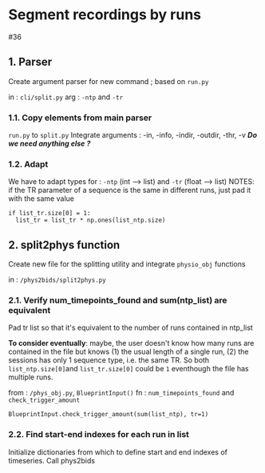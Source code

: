 # Segment recordings by runs

#36

## 1. Parser
Create argument parser for new command ; based on `run.py`

  in : `cli/split.py`
  arg : `-ntp` and `-tr`

### 1.1. Copy elements from main parser
`run.py` to `split.py`
Integrate arguments : -in, -info, -indir, -outdir, -thr, -v
***Do we need anything else ?***

### 1.2. Adapt
We have to adapt types for : `-ntp`  (int --> list) and `-tr` (float --> list)
NOTES: if the TR parameter of a sequence is the same in different runs, just pad it with the same value

```
if list_tr.size[0] = 1:
  list_tr = list_tr * np.ones(list_ntp.size)
```

## 2. split2phys function
Create new file for the splitting utility and integrate `physio_obj` functions

  in : `/phys2bids/split2phys.py`

### 2.1. Verify num_timepoints_found and sum(ntp_list) are equivalent
Pad tr list so that it's equivalent to the number of runs contained in ntp_list

**To consider eventually**: maybe, the user doesn't know how many runs are contained in the file but knows (1) the usual length of a single run, (2) the sessions has only 1 sequence type, i.e. the same TR. So both `list_ntp.size[0]`and `list_tr.size[0]` could be `1` eventhough the file has multiple runs.

  from : `/phys_obj.py`, `BlueprintInput()`
  fn : `num_timepoints_found` and `check_trigger_amount`

```
BlueprintInput.check_trigger_amount(sum(list_ntp), tr=1)
```
### 2.2. Find start-end indexes for each run in list
Initialize dictionaries from which to define start and end indexes of timeseries. Call phys2bids
